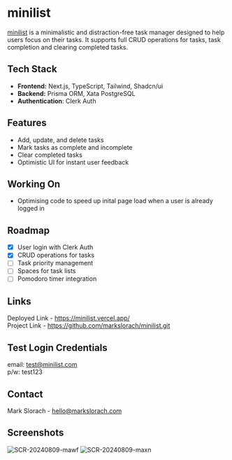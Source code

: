# minilist
[minilist](https://minilist.vercel.app/) is a minimalistic and distraction-free task manager designed to help users focus on their tasks. It supports full CRUD operations for tasks, task completion and clearing completed tasks.

## Tech Stack
- **Frontend:** Next.js, TypeScript, Tailwind, Shadcn/ui
- **Backend:** Prisma ORM, Xata PostgreSQL
- **Authentication**: Clerk Auth

## Features
* Add, update, and delete tasks
* Mark tasks as complete and incomplete
* Clear completed tasks
* Optimistic UI for instant user feedback

## Working On
- Optimising code to speed up inital page load when a user is already logged in

## Roadmap
- [x] User login with Clerk Auth
- [x] CRUD operations for tasks
- [ ] Task priority management
- [ ] Spaces for task lists
- [ ] Pomodoro timer integration

## Links
Deployed Link - https://minilist.vercel.app/ \
Project Link - https://github.com/markslorach/minilist.git

## Test Login Credentials
email: test@minilist.com \
p/w: test123

## Contact
Mark Slorach - hello@markslorach.com

## Screenshots
![SCR-20240809-mawf](https://github.com/user-attachments/assets/aeb7f2ad-5f1b-4b42-88eb-571732d56c0f)
![SCR-20240809-maxn](https://github.com/user-attachments/assets/d1d299ba-29dc-4345-a6a9-13fc63a67bcd)

